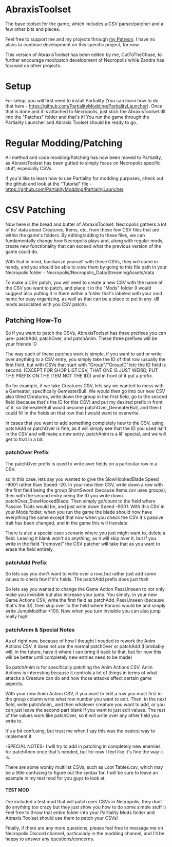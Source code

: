 # AbraxisToolset
The base toolset for the game, which includes a CSV parser/patcher and a few other bits and pieces.

Feel free to support me and my projects through [my Patreon](https://www.patreon.com/zerndererer). I have no plans to continue development on this specific project, for now.

This version of AbraxisToolset has been edited by me, CutToTheChase, to further encourage mod/patch development of Necropolis while Zandra has focused on other projects.

# Setup
For setup, you will first need to install Partiality (You can learn how to do that here - https://github.com/PartialityModding/PartialityLauncher). Once that is done and it is attached to Necropolis, just stick the AbraxisToolset.dll into the "Patches" folder and that's it! You run the game through the Partiality Launcher and Abraxis Toolset should be ready to go.

# Regular Modding/Patching
All method and code modding/Patching has now been moved to Partiality, as AbraxisToolset has been gutted to simply focus on Necropolis specific stuff, especially CSVs.

If you'd like to learn how to use Partiality for modding purposes, check out the github and look at the "Tutorial" file - https://github.com/PartialityModding/PartialityLauncher

# CSV Patching
Now here is the bread and butter of AbraxisToolset. Necropolis gathers a lot of its' data about Creatures, Items, etc, from these few CSV files that are within the game's folders. By editing/adding to these files, we can fundamentally change how Necropolis plays and, along with regular mods, create new functionality that can exceed what the previous version of the game could do.

With that in mind, familiarize yourself with these CSVs, they will come in handy, and you should be able to view them by going to this file path in your Necropolis folder - Necropolis/Necropolis_Data/StreamingAssets/data

To make a CSV patch, you will need to create a new CSV with the name of the CSV you want to patch, and place it in the "Mods" folder (I would suggest also putting it in there within a folder that's labeled with your mod name for easy organizing, as well as that can be a place to put in any .dll mods associated with you CSV patch).

## Patching How-To
So if you want to patch the CSVs, AbraxisToolset has three prefixes you can use- patchAdd, patchOver, and patchAnim. These three prefixes will be your friends :D

The way each of these patches work is simple, if you want to add or write over anything to a CSV entry, you simply take the ID of that row (usually the first field, but with CSVs that start with "Group"/"GroupID"/etc the ID field is second. (EXCEPT FOR SHOP LIST.CSV, THAT ONE IS JUST WEIRD, PUT THE PREFIX ON THE ITEM NOT THE ID)) and in front of it put a prefix.

So for example, if we take Creatures.CSV, lets say we wanted to mess with a Gemeater, specifically GemeaterBull. We would then go into our new CSV also titled Creatures, write down the group in the first field, go to the second field (because that's the ID for this CSV) and put my desired prefix in front of it, so GemeaterBull would become patchOver_GemeaterBull, and then I could fill in the fields on that row that I would want to overwrite.

In cases that you want to add something completely new to the CSV, using patchAdd or patchOver is fine, as it will simply see that the ID you used isn't in the CSV and will make a new entry. patchAnim is a lil' special, and we will get to that in a bit.

### patchOver Prefix
The patchOver prefix is used to write over fields on a particular row in a CSV. 

so in this case, lets say you wanted to give the SlowHookedBlade Speed -9001 rather than Speed -20. In your new Item CSV, write down a row with the first field being the group ShortSword (because Items.csv uses groups), then with the second entry being the ID you write down patchOver_SlowHookedBlade. Then simply go/count to the field where Passive Traits would be, and just write down Speed -9001. With this CSV in your Mods folder, when you run the game the blade should now have everything the same except that now when you check the CSV it's passive trait has been changed, and in the game this will translate.

There is also a special case scenario where you just might want to, delete a field. Leaving it blank won't do anything, as it will skip over it, but if you write in the field "[remove]" the CSV patcher will take that as you want to erase the field entirely.

### patchAdd Prefix
So lets say you don't want to write over a row, but rather just add some values to one/a few if it's fields. The patchAdd prefix does just that!

So lets say you wanted to change the Game Action PassUnseen to not only make you invisible but also increase your jump. You simply, in your new Game Actions CSV, write the first field as patchAdd_PassUnseen (because that's the ID), then skip over to the field where Params would be and simply write JumpModifier +100. Now when you turn invisible you can also jump really high!

### patchAnim & Special Notes
As of right now, because of how I thought I needed to rework the Anim Actions CSV, it does not use the normal patchOver or patchAdd (I probably will, in the future, have it where I can bring it back to that, but for now this will be better until completely new entries need to be made)

So patchAnim is for specifically patching the Anim Actions CSV. Anim Actions is interesting because it controls a lot of things in terms of what attacks a Creature can do and how those attacks affect certain game aspects. 

With your new Anim Action CSV, if you want to edit a row you must first in the group column write what row number you want to edit. Then, in the next field, write patchAnim_ and then whatever creature you want to add, or you can just leave the second part blank if you want to just edit values. The rest of the values work like patchOver, so it will  write over any other field you write to.

It's a bit confusing, but trust me when I say this was the easiest way to implement it.

-SPECIAL NOTES-
I will try to add in patching in completely new enemies for patchAnim once that's needed, but for now I feel like it's fine the way it is.

There are some wonky multilist CSVs, such as Loot Tables.csv, which may be a little confusing to figure out the syntax for. I will be sure to leave an example in my test mod for you guys to look at.

#### TEST MOD
I've included a test mod that will patch over CSVs in Necropolis, they dont do anything too crazy but they just show you how to do some simple stuff :) Feel free to throw that entire folder into your Partiality Mods folder and Abraxis Toolset should use them to patch your CSVs!

Finally, if there are any more questions, please feel free to message me on Necropolis Discord channel, particularly in the modding channel, and I'll be happy to answer any questions/concerns.



